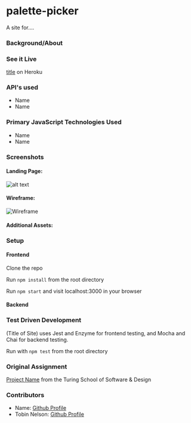 # palette-picker

A site for....

### Background/About

### See it Live

[title](https://www.example.com) on Heroku

### API's used

* Name
* Name

### Primary JavaScript Technologies Used

* Name
* Name

### Screenshots

#### Landing Page:

![alt text](image.jpg)

#### Wireframe:

![Wireframe](<img src='./images/palette-picker-wireframe.png' alt='Wireframe' width='700' >)

#### Additional Assets:

### Setup
#### Frontend

Clone the repo

Run ```npm install``` from the root directory

Run ```npm start``` and visit localhost:3000 in your browser

#### Backend

### Test Driven Development

(Title of Site) uses Jest and Enzyme for frontend testing, and Mocha and Chai for backend testing.

Run with ```npm test``` from the root directory

### Original Assignment

[Project Name](https://www.example.com) from the Turing School of Software & Design

### Contributors

* Name: [Github Profile](https://www.example.com)
* Tobin Nelson: [Github Profile](https://github.com/Tobin-jn)
